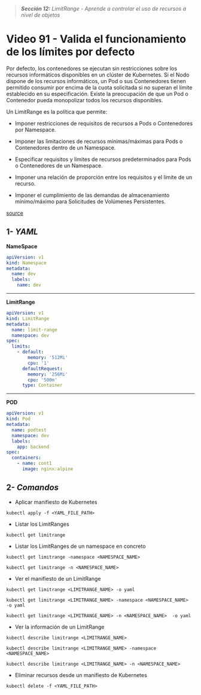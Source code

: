 > _**Sección 12:** LimitRange - Aprende a controlar el uso de recursos a nivel de objetos_

# Video 91 - Valida el funcionamiento de los límites por defecto

Por defecto, los contenedores se ejecutan sin restricciones sobre los recursos informáticos disponibles en un clúster de Kubernetes. Si el Nodo dispone de los recursos informáticos, un Pod o sus Contenedores tienen permitido consumir por encima de la cuota solicitada si no superan el límite establecido en su especificación. Existe la preocupación de que un Pod o Contenedor pueda monopolizar todos los recursos disponibles.  

Un LimitRange es la política que permite:

- Imponer restricciones de requisitos de recursos a Pods o Contenedores por Namespace.

- Imponer las limitaciones de recursos mínimas/máximas para Pods o Contenedores dentro de un Namespace.

- Especificar requisitos y límites de recursos predeterminados para Pods o Contenedores de un Namespace.

- Imponer una relación de proporción entre los requisitos y el límite de un recurso.

- Imponer el cumplimiento de las demandas de almacenamiento mínimo/máximo para Solicitudes de Volúmenes Persistentes.

[source](https://kubernetes.io/es/docs/concepts/policy/limit-range/)

## 1- _YAML_

**NameSpace**
```yaml
apiVersion: v1
kind: Namespace
metadata:
  name: dev
  labels:
    name: dev
```

---

**LimitRange**
```yaml
apiVersion: v1
kind: LimitRange
metadata:
  name: limit-range
  namespace: dev
spec:
  limits:
    - default:
        memory: '512Mi'
        cpu: '1'
      defaultRequest:
        memory: '256Mi'
        cpu: '500m'
      type: Container
```

---

**POD**
```yaml
apiVersion: v1
kind: Pod
metadata:
  name: podtest
  namespace: dev
  labels:
    app: backend
spec:
  containers:
    - name: cont1
      image: nginx:alpine
```

## 2- _Comandos_

- Aplicar manifiesto de Kubernetes

```shell
kubectl apply -f <YAML_FILE_PATH>
```

- Listar los LimitRanges

```shell
kubectl get limitrange
```

- Listar los LimitRanges de un namespace en concreto

```shell
kubectl get limitrange -namespace <NAMESPACE_NAME>
```

```shell
kubectl get limitrange -n <NAMESPACE_NAME>
```

- Ver el manifiesto de un LimitRange

```shell
kubectl get limitrange <LIMITRANGE_NAME> -o yaml
```

```shell
kubectl get limitrange <LIMITRANGE_NAME> -namespace <NAMESPACE_NAME>  -o yaml
```

```shell
kubectl get limitrange <LIMITRANGE_NAME> -n <NAMESPACE_NAME>  -o yaml
```

- Ver la información de un LimitRange

```shell
kubectl describe limitrange <LIMITRANGE_NAME>
```

```shell
kubectl describe limitrange <LIMITRANGE_NAME> -namespace <NAMESPACE_NAME>
```

```shell
kubectl describe limitrange <LIMITRANGE_NAME> -n <NAMESPACE_NAME>
```

- Eliminar recursos desde un manifiesto de Kubernetes

```shell
kubectl delete -f <YAML_FILE_PATH>
```